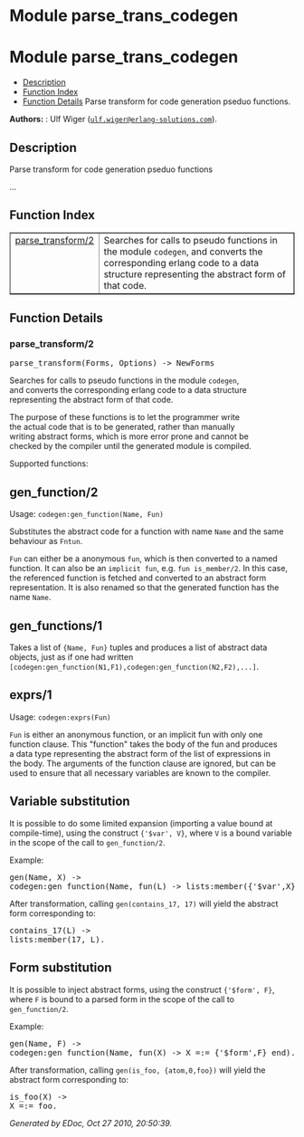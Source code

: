 Module parse_trans_codegen
==========================


<h1>Module parse_trans_codegen</h1>

* [Description](#description)
* [Function Index](#index)
* [Function Details](#functions)
Parse transform for code generation pseduo functions.

__Authors:__ : Ulf Wiger ([`ulf.wiger@erlang-solutions.com`](mailto:ulf.wiger@erlang-solutions.com)).

<h2><a name="description">Description</a></h2>



Parse transform for code generation pseduo functions



...


<h2><a name="index">Function Index</a></h2>



<table width="100%" border="1" cellspacing="0" cellpadding="2" summary="function index"><tr><td valign="top"><a href="#parse_transform-2">parse_transform/2</a></td><td>
Searches for calls to pseudo functions in the module <code>codegen</code>,  
and converts the corresponding erlang code to a data structure  
representing the abstract form of that code.</td></tr></table>


<a name="functions"></a>


<h2>Function Details</h2>


<a name="parse_transform-2"></a>


<h3>parse_transform/2</h3>





<tt>parse_transform(Forms, Options) -> NewForms</tt>






Searches for calls to pseudo functions in the module `codegen`,  
and converts the corresponding erlang code to a data structure  
representing the abstract form of that code.



The purpose of these functions is to let the programmer write  
the actual code that is to be generated, rather than manually  
writing abstract forms, which is more error prone and cannot be  
checked by the compiler until the generated module is compiled.



Supported functions:



<h2>gen_function/2</h2>





Usage: `codegen:gen_function(Name, Fun)`



Substitutes the abstract code for a function with name `Name`
and the same behaviour as `Fntun`.



`Fun` can either be a anonymous `fun`, which is then converted to
a named function. It can also be an `implicit fun`, e.g.
`fun is_member/2`. In this case, the referenced function is fetched
and converted to an abstract form representation. It is also renamed
so that the generated function has the name `Name`.



<h2>gen_functions/1</h2>





Takes a list of `{Name, Fun}` tuples and produces a list of abstract
data objects, just as if one had written
`[codegen:gen_function(N1,F1),codegen:gen_function(N2,F2),...]`.



<h2>exprs/1</h2>





Usage: `codegen:exprs(Fun)`



`Fun` is either an anonymous function, or an implicit fun with only one  
function clause. This "function" takes the body of the fun and produces  
a data type representing the abstract form of the list of expressions in  
the body. The arguments of the function clause are ignored, but can be  
used to ensure that all necessary variables are known to the compiler.



<h2>Variable substitution</h2>





It is possible to do some limited expansion (importing a value
bound at compile-time), using the construct `{'$var', V}`, where
`V` is a bound variable in the scope of the call to `gen_function/2`.

Example:

<pre>
gen(Name, X) ->
codegen:gen_function(Name, fun(L) -> lists:member({'$var',X}, L) end).
</pre>


After transformation, calling `gen(contains_17, 17)` will yield the
abstract form corresponding to:

<pre>
contains_17(L) ->
lists:member(17, L).
</pre>




<h2>Form substitution</h2>





It is possible to inject abstract forms, using the construct
`{'$form', F}`, where `F` is bound to a parsed form in
the scope of the call to `gen_function/2`.

Example:

<pre>
gen(Name, F) ->
codegen:gen_function(Name, fun(X) -> X =:= {'$form',F} end).
</pre>


After transformation, calling `gen(is_foo, {atom,0,foo})` will yield the
abstract form corresponding to:

<pre>
is_foo(X) ->
X =:= foo.
</pre>


_Generated by EDoc, Oct 27 2010, 20:50:39._